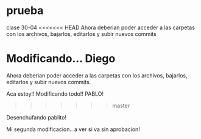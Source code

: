 # prueba
clase 30-04
<<<<<<< HEAD
Ahora deberian poder acceder a las carpetas con los archivos, bajarlos, editarlos y subir nuevos commits


Modificando... Diego
=======
Ahora deberian poder acceder a las carpetas con los archivos, bajarlos, editarlos y subir nuevos commits.

Aca estoy!! Modificando todo!! PABLO!
>>>>>>> master

Desenchufando pablito!

Mi segunda modificacion.. a ver si va sin aprobacion!
